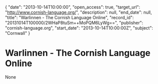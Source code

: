 {
  "date": "2013-10-14T10:00:00", 
  "open_access": true, 
  "target_url": "http://www.cornish-language.org/", 
  "description": null, 
  "end_date": null, 
  "title": "Warlinnen - The Cornish Language Online", 
  "record_id": "20131014T100000/2WHaP8tuSm++MoPQM6LyWg==", 
  "publisher": "cornish-language.org", 
  "start_date": "2013-10-14T10:00:00Z", 
  "subject": "Cornwall"
}

# Warlinnen - The Cornish Language Online

None